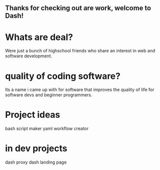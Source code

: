 ## Thanks for checking out are work, welcome to Dash!
# Whats are deal?
Were just a bunch of highschool friends who share an interest in web and software development.
# quality of coding software?
Its a name i came up with for software that improves the quality of life for software devs and beginner programmers.
# Project ideas
bash script maker
yaml workflow creator
# in dev projects
dash proxy
dash landing page

